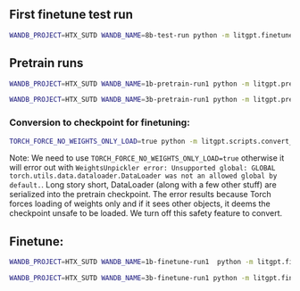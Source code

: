 ## First finetune test run

```bash
WANDB_PROJECT=HTX_SUTD WANDB_NAME=8b-test-run python -m litgpt.finetune.full --config config_hub/finetune/llama-3.1-8b/full_htxsutd.yaml
```

## Pretrain runs

```bash
WANDB_PROJECT=HTX_SUTD WANDB_NAME=1b-pretrain-run1 python -m litgpt.pretrain --config config_hub/pretrain/htxsutd-tinyllama.yaml

WANDB_PROJECT=HTX_SUTD WANDB_NAME=3b-pretrain-run1 python -m litgpt.pretrain --config config_hub/pretrain/htxsutd-llama3b.yaml
```

### Conversion to checkpoint for finetuning:
```bash
TORCH_FORCE_NO_WEIGHTS_ONLY_LOAD=true python -m litgpt.scripts.convert_pretrained_checkpoint /raid/longhorn/calvin/litgpt/out/pretrain/htx-sutd-tinyllama/final /raid/longhorn/calvin/litgpt/out/pretrain/htx-sutd-tinyllama-converted
```
Note: We need to use `TORCH_FORCE_NO_WEIGHTS_ONLY_LOAD=true` otherwise it will error out with `WeightsUnpickler error: Unsupported global: GLOBAL torch.utils.data.dataloader.DataLoader was not an allowed global by default.`. Long story short, DataLoader (along with a few other stuff) are serialized into the pretrain checkpoint. The error results because Torch forces loading of weights only and if it sees other objects, it deems the checkpoint unsafe to be loaded. We turn off this safety feature to convert.

## Finetune:

```bash
WANDB_PROJECT=HTX_SUTD WANDB_NAME=1b-finetune-run1  python -m litgpt.finetune.full --config config_hub/finetune/htx-sutd/full-htxsutd-tinyllama.yaml

WANDB_PROJECT=HTX_SUTD WANDB_NAME=3b-finetune-run1 python -m litgpt.finetune.full --config config_hub/finetune/htx-sutd/full-htxsutd-llama3b.yaml
```